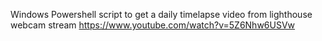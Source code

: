 Windows Powershell script to get a daily timelapse video from lighthouse webcam stream https://www.youtube.com/watch?v=5Z6Nhw6USVw
